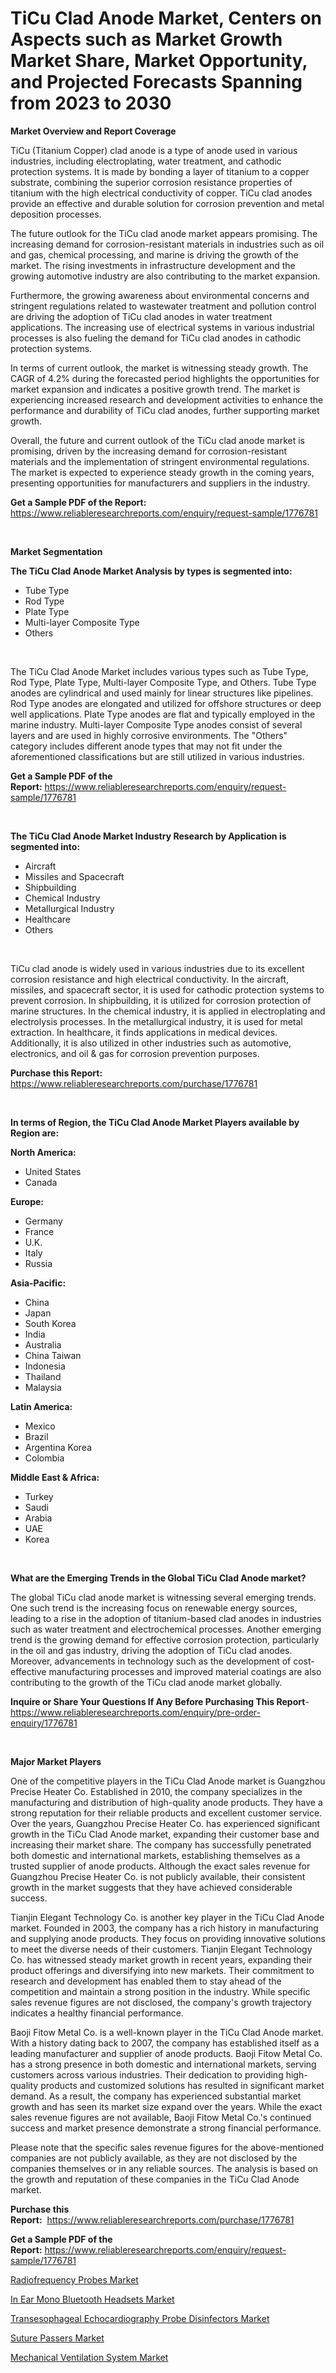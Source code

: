 <p><h1>TiCu Clad Anode Market, Centers on Aspects such as Market Growth Market Share, Market Opportunity, and Projected Forecasts Spanning from 2023 to 2030</h1></p><p><strong>Market Overview and Report Coverage</strong></p>
<p><p>TiCu (Titanium Copper) clad anode is a type of anode used in various industries, including electroplating, water treatment, and cathodic protection systems. It is made by bonding a layer of titanium to a copper substrate, combining the superior corrosion resistance properties of titanium with the high electrical conductivity of copper. TiCu clad anodes provide an effective and durable solution for corrosion prevention and metal deposition processes.</p><p>The future outlook for the TiCu clad anode market appears promising. The increasing demand for corrosion-resistant materials in industries such as oil and gas, chemical processing, and marine is driving the growth of the market. The rising investments in infrastructure development and the growing automotive industry are also contributing to the market expansion.</p><p>Furthermore, the growing awareness about environmental concerns and stringent regulations related to wastewater treatment and pollution control are driving the adoption of TiCu clad anodes in water treatment applications. The increasing use of electrical systems in various industrial processes is also fueling the demand for TiCu clad anodes in cathodic protection systems.</p><p>In terms of current outlook, the market is witnessing steady growth. The CAGR of 4.2% during the forecasted period highlights the opportunities for market expansion and indicates a positive growth trend. The market is experiencing increased research and development activities to enhance the performance and durability of TiCu clad anodes, further supporting market growth.</p><p>Overall, the future and current outlook of the TiCu clad anode market is promising, driven by the increasing demand for corrosion-resistant materials and the implementation of stringent environmental regulations. The market is expected to experience steady growth in the coming years, presenting opportunities for manufacturers and suppliers in the industry.</p></p>
<p><strong>Get a Sample PDF of the Report:</strong> <a href="https://www.reliableresearchreports.com/enquiry/request-sample/1776781">https://www.reliableresearchreports.com/enquiry/request-sample/1776781</a></p>
<p>&nbsp;</p>
<p><strong>Market Segmentation</strong></p>
<p><strong>The TiCu Clad Anode Market Analysis by types is segmented into:</strong></p>
<p><ul><li>Tube Type</li><li>Rod Type</li><li>Plate Type</li><li>Multi-layer Composite Type</li><li>Others</li></ul></p>
<p>&nbsp;</p>
<p><p>The TiCu Clad Anode Market includes various types such as Tube Type, Rod Type, Plate Type, Multi-layer Composite Type, and Others. Tube Type anodes are cylindrical and used mainly for linear structures like pipelines. Rod Type anodes are elongated and utilized for offshore structures or deep well applications. Plate Type anodes are flat and typically employed in the marine industry. Multi-layer Composite Type anodes consist of several layers and are used in highly corrosive environments. The "Others" category includes different anode types that may not fit under the aforementioned classifications but are still utilized in various industries.</p></p>
<p><strong>Get a Sample PDF of the Report:</strong>&nbsp;<a href="https://www.reliableresearchreports.com/enquiry/request-sample/1776781">https://www.reliableresearchreports.com/enquiry/request-sample/1776781</a></p>
<p>&nbsp;</p>
<p><strong>The TiCu Clad Anode Market Industry Research by Application is segmented into:</strong></p>
<p><ul><li>Aircraft</li><li>Missiles and Spacecraft</li><li>Shipbuilding</li><li>Chemical Industry</li><li>Metallurgical Industry</li><li>Healthcare</li><li>Others</li></ul></p>
<p>&nbsp;</p>
<p><p>TiCu clad anode is widely used in various industries due to its excellent corrosion resistance and high electrical conductivity. In the aircraft, missiles, and spacecraft sector, it is used for cathodic protection systems to prevent corrosion. In shipbuilding, it is utilized for corrosion protection of marine structures. In the chemical industry, it is applied in electroplating and electrolysis processes. In the metallurgical industry, it is used for metal extraction. In healthcare, it finds applications in medical devices. Additionally, it is also utilized in other industries such as automotive, electronics, and oil & gas for corrosion prevention purposes.</p></p>
<p><strong>Purchase this Report:</strong>&nbsp; <a href="https://www.reliableresearchreports.com/purchase/1776781">https://www.reliableresearchreports.com/purchase/1776781</a></p>
<p>&nbsp;</p>
<p><strong>In terms of Region, the TiCu Clad Anode Market Players available by Region are:</strong></p>
<p>
    <p> <strong> North America: </strong>
        <ul>
            <li>United States</li>
            <li>Canada</li>
        </ul>
        </p> 
    <p> <strong> Europe: </strong>
        <ul>
            <li>Germany</li>
            <li>France</li>
            <li>U.K.</li>
            <li>Italy</li>
            <li>Russia</li>
        </ul>
        </p> 
    <p> <strong> Asia-Pacific: </strong>
        <ul>
            <li>China</li>
            <li>Japan</li>
            <li>South Korea</li>
            <li>India</li>
            <li>Australia</li>
            <li>China Taiwan</li>
            <li>Indonesia</li>
            <li>Thailand</li>
            <li>Malaysia</li>
        </ul>
        </p> 
    <p> <strong> Latin America: </strong>
        <ul>
            <li>Mexico</li>
            <li>Brazil</li>
            <li>Argentina Korea</li>
            <li>Colombia</li>
        </ul>
        </p> 
    <p> <strong> Middle East & Africa: </strong>
        <ul>
            <li>Turkey</li>
            <li>Saudi</li>
            <li>Arabia</li>
            <li>UAE</li>
            <li>Korea</li>
        </ul>
    </p>
    </p>
<p>&nbsp;</p>
<p><strong>What are the Emerging Trends in the Global TiCu Clad Anode market?</strong></p>
<p><p>The global TiCu clad anode market is witnessing several emerging trends. One such trend is the increasing focus on renewable energy sources, leading to a rise in the adoption of titanium-based clad anodes in industries such as water treatment and electrochemical processes. Another emerging trend is the growing demand for effective corrosion protection, particularly in the oil and gas industry, driving the adoption of TiCu clad anodes. Moreover, advancements in technology such as the development of cost-effective manufacturing processes and improved material coatings are also contributing to the growth of the TiCu clad anode market globally.</p></p>
<p><strong>Inquire or Share Your Questions If Any Before Purchasing This Report</strong>- <a href="https://www.reliableresearchreports.com/enquiry/pre-order-enquiry/1776781">https://www.reliableresearchreports.com/enquiry/pre-order-enquiry/1776781</a></p>
<p>&nbsp;</p>
<p><strong>Major Market Players</strong></p>
<p><p>One of the competitive players in the TiCu Clad Anode market is Guangzhou Precise Heater Co. Established in 2010, the company specializes in the manufacturing and distribution of high-quality anode products. They have a strong reputation for their reliable products and excellent customer service. Over the years, Guangzhou Precise Heater Co. has experienced significant growth in the TiCu Clad Anode market, expanding their customer base and increasing their market share. The company has successfully penetrated both domestic and international markets, establishing themselves as a trusted supplier of anode products. Although the exact sales revenue for Guangzhou Precise Heater Co. is not publicly available, their consistent growth in the market suggests that they have achieved considerable success.</p><p>Tianjin Elegant Technology Co. is another key player in the TiCu Clad Anode market. Founded in 2003, the company has a rich history in manufacturing and supplying anode products. They focus on providing innovative solutions to meet the diverse needs of their customers. Tianjin Elegant Technology Co. has witnessed steady market growth in recent years, expanding their product offerings and diversifying into new markets. Their commitment to research and development has enabled them to stay ahead of the competition and maintain a strong position in the industry. While specific sales revenue figures are not disclosed, the company's growth trajectory indicates a healthy financial performance.</p><p>Baoji Fitow Metal Co. is a well-known player in the TiCu Clad Anode market. With a history dating back to 2007, the company has established itself as a leading manufacturer and supplier of anode products. Baoji Fitow Metal Co. has a strong presence in both domestic and international markets, serving customers across various industries. Their dedication to providing high-quality products and customized solutions has resulted in significant market demand. As a result, the company has experienced substantial market growth and has seen its market size expand over the years. While the exact sales revenue figures are not available, Baoji Fitow Metal Co.'s continued success and market presence demonstrate a strong financial performance.</p><p>Please note that the specific sales revenue figures for the above-mentioned companies are not publicly available, as they are not disclosed by the companies themselves or in any reliable sources. The analysis is based on the growth and reputation of these companies in the TiCu Clad Anode market.</p></p>
<p><strong>Purchase this Report:</strong>&nbsp;&nbsp;<a href="https://www.reliableresearchreports.com/purchase/1776781">https://www.reliableresearchreports.com/purchase/1776781</a></p>
<p></p>
<p><strong>Get a Sample PDF of the Report:</strong>&nbsp;<a href="https://www.reliableresearchreports.com/enquiry/request-sample/1776781">https://www.reliableresearchreports.com/enquiry/request-sample/1776781</a></p>
<p><p><a href="https://www.linkedin.com/pulse/radiofrequency-probes-market-insights-players-forecast-till-no3mf/">Radiofrequency Probes Market</a></p><p><a href="https://medium.com/@kaelapaucek/in-ear-mono-bluetooth-headsets-market-research-report-its-history-and-forecast-2023-to-2030-d6760d050824">In Ear Mono Bluetooth Headsets Market</a></p><p><a href="https://medium.com/@enostillman2023/transesophageal-echocardiography-probe-disinfectors-market-size-and-market-trends-complete-52cc27f323d7">Transesophageal Echocardiography Probe Disinfectors Market</a></p><p><a href="https://www.linkedin.com/pulse/suture-passers-market-size-2023-2030-global-industrial-analysis-jce3f/">Suture Passers Market</a></p><p><a href="https://github.com/PeterParrish5/Market-Research-Report-List-1/blob/main/mechanical-ventilation-system-market.md">Mechanical Ventilation System Market</a></p></p>